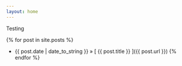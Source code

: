 ```yaml
---
layout: home
---
```


Testing


{% for post in site.posts %}
  * {{ post.date | date_to_string }} &raquo; [ {{ post.title }} ]({{ post.url }})
{% endfor %}
